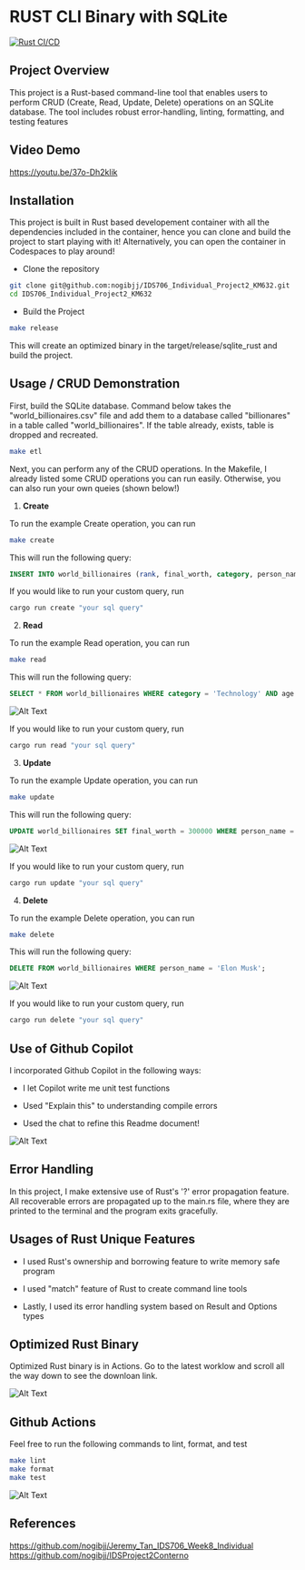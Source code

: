 # RUST CLI Binary with SQLite

[![Rust CI/CD](https://github.com/khaliun20/rust_CLI_binary_with_SQLite/actions/workflows/rust.yml/badge.svg)](https://github.com/khaliun20/rust_CLI_binary_with_SQLite/actions/workflows/rust.yml)

## Project Overview

This project is a Rust-based command-line tool that enables users to perform CRUD (Create, Read, Update, Delete) operations on an SQLite database. The tool includes robust error-handling, linting, formatting, and testing features  

## Video Demo 

https://youtu.be/37o-Dh2klik

## Installation

This project is built in Rust based developement container with all the dependencies included in the container, hence you can clone and build the project to start playing with it! Alternatively, you can open the container in Codespaces to play around! 

* Clone the repository

```bash
git clone git@github.com:nogibjj/IDS706_Individual_Project2_KM632.git
cd IDS706_Individual_Project2_KM632
```
* Build the Project

```bash 
make release 
```
This will create an optimized binary in the target/release/sqlite_rust and build the project. 

## Usage / CRUD Demonstration

First, build the SQLite database. Command below takes the "world_billionaires.csv" file and add them to a database called "billionares" in a table called "world_billionaires". If the table already, exists, table is dropped and recreated. 

```bash 
make etl
```
Next, you can perform any of the CRUD operations. In the Makefile, I already listed some CRUD operations you can run easily. Otherwise, you can also run your own queies (shown below!)

1. **Create**

To run the example Create operation, you can run

```bash
make create
```
This will run the following query: 
```sql 
INSERT INTO world_billionaires (rank, final_worth, category, person_name, age, country, city, source, self_made, gender, last_name, first_name) VALUES (1, 211000, 'Technology', 'Haliunaa Munkhuu', 28, 'United States', 'Durham', 'Noogle', TRUE, 'F', 'Haliunaa', 'Munkhuu');
```
If you would like to run your custom query, run 

```bash 
cargo run create "your sql query"
```

2. **Read**

To run the example Read operation, you can run

```bash
make read
```
This will run the following query: 
```sql 
SELECT * FROM world_billionaires WHERE category = 'Technology' AND age > 90;
```
![Alt Text](imgs/read.png)

If you would like to run your custom query, run 

```bash 
cargo run read "your sql query"
```

3. **Update**

To run the example Update operation, you can run

```bash
make update
```
This will run the following query: 
```sql 
UPDATE world_billionaires SET final_worth = 300000 WHERE person_name = 'Mark Zuckerberg';
```
![Alt Text](imgs/update.png)

If you would like to run your custom query, run 

```bash 
cargo run update "your sql query"
```

4. **Delete**

To run the example Delete operation, you can run

```bash
make delete
```
This will run the following query: 
```sql 
DELETE FROM world_billionaires WHERE person_name = 'Elon Musk';
```
![Alt Text](imgs/delete.png)

If you would like to run your custom query, run 

```bash 
cargo run delete "your sql query"
```

## Use of Github Copilot

I incorporated Github Copilot in the following ways: 

* I let Copilot write me unit test functions

* Used "Explain this" to understanding compile errors

* Used the chat to refine this Readme document! 

![Alt Text](imgs/copilot.png)

## Error Handling

In this project, I make extensive use of Rust's '?' error propagation feature. All recoverable errors are propagated up to the main.rs file, where they are printed to the terminal and the program exits gracefully.

## Usages of Rust Unique Features

* I used Rust's ownership and borrowing feature to write memory safe program

* I used "match" feature of Rust to create command line tools

* Lastly, I used its error handling system based on Result and Options types

## Optimized Rust Binary

Optimized Rust binary is in Actions. Go to the latest worklow and scroll all the way down to see the downloan link. 

![Alt Text](imgs/binary.png)

## Github Actions

Feel free to run the following commands to lint, format, and test

```bash
make lint
make format
make test
```
![Alt Text](imgs/actions.png)

## References

https://github.com/nogibjj/Jeremy_Tan_IDS706_Week8_Individual
https://github.com/nogibjj/IDSProject2Conterno